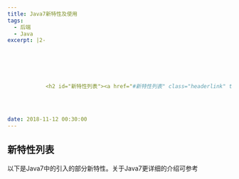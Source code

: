 ```yaml
---
title: Java7新特性及使用
tags:
  - 后端
  - Java
excerpt: |2-

      
        
        
          
          
            <h2 id="新特性列表"><a href="#新特性列表" class="headerlink" title="新特性列表"></a>新特性列表</h2><p>以下是Java7中的引入的部分新特性。关于Java7更详细的介绍可参考<a
          
        
      
      
date: 2018-11-12 00:30:00
---
```


## [](#新特性列表 "新特性列表")新特性列表

以下是Java7中的引入的部分新特性。关于Java7更详细的介绍可参考
<!-- more -->
